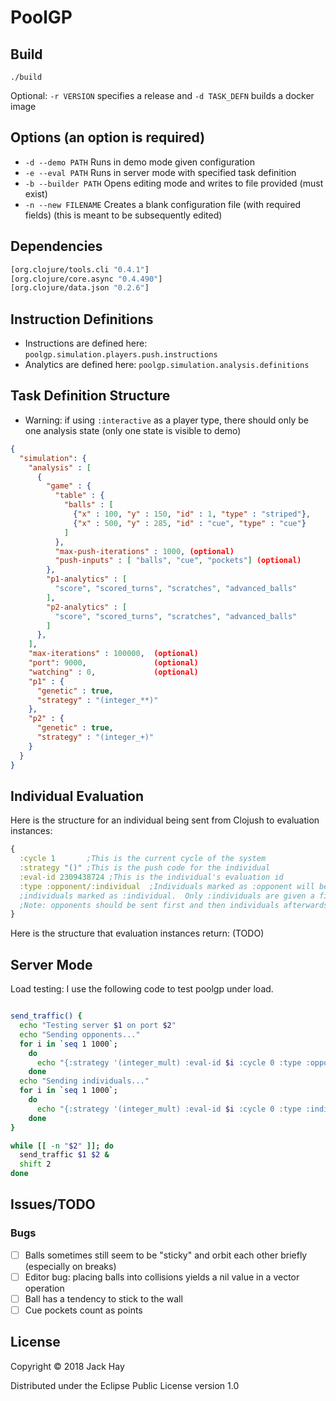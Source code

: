 # PoolGP

## Build
```
./build
```
Optional: `-r VERSION` specifies a release and `-d TASK_DEFN` builds a docker image

## Options (an option is required)
- `-d --demo PATH` Runs in demo mode given configuration
- `-e --eval PATH` Runs in server mode with specified task definition
- `-b --builder PATH` Opens editing mode and writes to file provided (must exist)
- `-n --new FILENAME` Creates a blank configuration file (with required fields) (this is meant to be subsequently edited)

## Dependencies
```clojure
[org.clojure/tools.cli "0.4.1"]
[org.clojure/core.async "0.4.490"]
[org.clojure/data.json "0.2.6"]
```

## Instruction Definitions
- Instructions are defined here: `poolgp.simulation.players.push.instructions`
- Analytics are defined here: `poolgp.simulation.analysis.definitions`

## Task Definition Structure
- Warning: if using `:interactive` as a player type, there should only be one analysis state
  (only one state is visible to demo)
```json
{
  "simulation": {
    "analysis" : [
      {
        "game" : {
          "table" : {
            "balls" : [
              {"x" : 100, "y" : 150, "id" : 1, "type" : "striped"},
              {"x" : 500, "y" : 285, "id" : "cue", "type" : "cue"}
            ]
          },
          "max-push-iterations" : 1000, (optional)
          "push-inputs" : [ "balls", "cue", "pockets"] (optional)
        },
        "p1-analytics" : [
          "score", "scored_turns", "scratches", "advanced_balls"
        ],
        "p2-analytics" : [
          "score", "scored_turns", "scratches", "advanced_balls"
        ]
      },
    ],
    "max-iterations" : 100000,  (optional)
    "port": 9000,               (optional)
    "watching" : 0,             (optional)
    "p1" : {
      "genetic" : true,
      "strategy" : "(integer_**)"
    },
    "p2" : {
      "genetic" : true,
      "strategy" : "(integer_+)"
    }
  }
}
```

## Individual Evaluation

Here is the structure for an individual being sent from Clojush to
evaluation instances:
```clojure
{
  :cycle 1       ;This is the current cycle of the system
  :strategy "()" ;This is the push code for the individual
  :eval-id 2309438724 ;This is the individual's evaluation id
  :type :opponent/:individual  ;Individuals marked as :opponent will be used in games to test
  ;individuals marked as :individual.  Only :individuals are given a fitness and returned to the gp engine
  ;Note: opponents should be sent first and then individuals afterwards so that the system has time to load them
}
```


Here is the structure that evaluation instances return:
(TODO)

## Server Mode
Load testing:
I use the following code to test poolgp under load.
```bash

send_traffic() {
  echo "Testing server $1 on port $2"
  echo "Sending opponents..."
  for i in `seq 1 1000`;
    do
      echo "{:strategy '(integer_mult) :eval-id $i :cycle 0 :type :opponent}" | nc $1 $2
    done
  echo "Sending individuals..."
  for i in `seq 1 1000`;
    do
      echo "{:strategy '(integer_mult) :eval-id $i :cycle 0 :type :individual}" | nc $1 $2
    done
}

while [[ -n "$2" ]]; do
  send_traffic $1 $2 &
  shift 2
done
```

## Issues/TODO
### Bugs
- [ ] Balls sometimes still seem to be "sticky" and orbit each other briefly (especially on breaks)
- [ ] Editor bug: placing balls into collisions yields a nil value in a vector operation
- [ ] Ball has a tendency to stick to the wall
- [ ] Cue pockets count as points

## License

Copyright © 2018 Jack Hay

Distributed under the Eclipse Public License version 1.0
